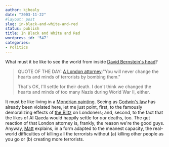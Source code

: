```yaml
---
author: kjhealy
date: "2003-11-22"
#layout: post
slug: in-black-and-white-and-red
status: publish
title: In Black and White and Red
wordpress_id: '547'
categories:
- Politics
---
```


What must it be like to see the world from inside [David Bernstein's head](http://volokh.com/2003_11_16_volokh_archive.html#106943537550096145)?

> QUOTE OF THE DAY: [A London attorney](http://story.news.yahoo.com/news?tmpl=story&cid=514&e=3&u=/ap/20031120/ap_on_re_eu/bush_protests_19):"You will never change the hearts and minds of terrorists by bombing them."
>
> That's OK, I'll settle for their death. I don't think we changed the hearts and minds of too many Nazis during World War II, either.

It must be like living in a [Mondrian painting](http://www.allposters.com/gallery.asp?aid=85097&item=325281). Seeing as [Godwin's law](http://info.astrian.net/jargon/terms/g/Godwin_s_Law.html) has already been violated here, let me just point, first, to the famously demoralizing effects of [the Blitz](http://www.historyplace.com/worldwar2/timeline/london-blitz.htm) on Londoners; and, second, to the fact that the likes of Al Qaeda would happily settle for *our* deaths, too. The gut reaction of that London attorney is, frankly, the reason we're the good guys. Anyway, [Matt](http://www.matthewyglesias.com/archives/001880.html#001880) explains, in a form adapted to the meanest capacity, the real-world difficulties of killing all the terrorists without (a) killing other people as you go or (b) creating more terrorists.
